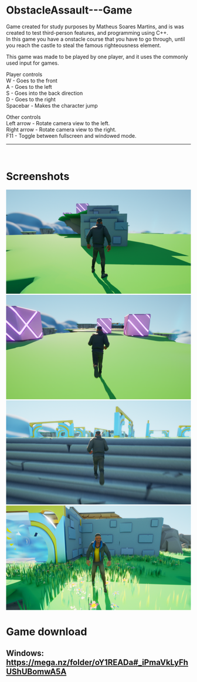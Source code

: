 <!-- GAME PROJECT TITLE -->
# ObstacleAssault---Game
Game created for study purposes by Matheus Soares Martins, and is was created to test third-person features, and programming using C++.<br>
In this game you have a onstacle course that you have to go through, until you reach the castle to steal the famous righteousness element.
<br>

This game was made to be played by one player, and it uses the commonly used input for games.
<br>

Player controls<br>
W - Goes to the front<br>
A - Goes to the left<br>
S - Goes into the back direction<br>
D - Goes to the right<br>
Spacebar - Makes the character jump<br>

Other controls<br>
Left arrow - Rotate camera view to the left.<br>
Right arrow - Rotate camera view to the right.<br>
F11 - Toggle between fullscreen and windowed mode.<br>
******************************************************************************

<br>

# Screenshots
<!-- GAME PROJECT IMAGES -->
![Preview1](./Images/gameAction.png)
![Preview2](./Images/gameAction2.png)
![Preview3](./Images/gameAction3.png)
![Preview4](./Images/gameAction4.png)

# <!-- GAME PROJECT BUILDS -->
# Game download<br>
## Windows:<br>https://mega.nz/folder/oY1READa#_iPmaVkLyFhUShUBomwA5A